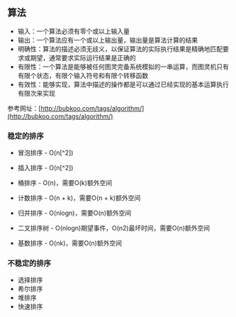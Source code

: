 ## 算法

* 输入：一个算法必须有零个或以上输入量
* 输出：一个算法应有一个或以上输出量，输出量是算法计算的结果
* 明确性：算法的描述必须无歧义，以保证算法的实际执行结果是精确地匹配要求或期望，通常要求实际运行结果是正确的
* 有限性：一个算法是能够被任何图灵完备系统模拟的一串运算，而图灵机只有有限个状态，有限个输入符号和有限个转移函数
* 有效性：能够实现，算法中描述的操作都是可以通过已经实现的基本运算执行有限次来实现

参考网址：[http://bubkoo.com/tags/algorithm/](http://bubkoo.com/tags/algorithm/)

### 稳定的排序

* 冒泡排序 - O\(n[^2]\)
* 插入排序 - O\(n[^2]\)

* 桶排序 - O\(n\)，需要O\(k\)额外空间

* 计数排序 - O\(n + k\)，需要O\(n + k\)额外空间

* 归并排序 - O\(nlogn\)，需要O\(n\)额外空间

* 二叉排序树 - O\(nlogn\)期望事件，O\(n2\)最坏时间，需要O\(n\)额外空间
* 基数排序 - O\(nk\)，需要O\(n\)额外空间

### 不稳定的排序

* 选择排序
* 希尔排序
* 堆排序
* 快速排序



